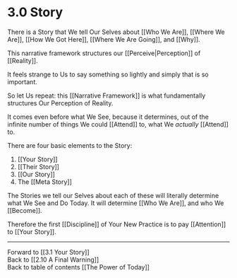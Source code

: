 # 3.0 Story
There is a Story that We tell Our Selves about [[Who We Are]], [[Where We Are]], [[How We Got Here]], [[Where We Are Going]], and [[Why]].  

This narrative framework structures our [[Perceive|Perception]] of [[Reality]].  

It feels strange to Us to say something so lightly and simply that is so important.  

So let Us repeat: this [[Narrative Framework]] is what fundamentally structures Our Perception of Reality.  

It comes even before what We See, because it determines, out of the infinite number of things We could [[Attend]] to, what We _actually_ [[Attend]] to.  

There are four basic elements to the Story: 

1. [[Your Story]]   
2. [[Their Story]]   
3. [[Our Story]]   
4. The [[Meta Story]]  

The Stories we tell our Selves about each of these will literally determine what We See and Do Today. It will determine [[Who We Are]], and who We [[Become]]. 

Therefore the first [[Discipline]] of Your New Practice is to pay [[Attention]] to [[Your Story]]. 

___

Forward to [[3.1 Your Story]]  
Back to [[2.10 A Final Warning]]  
Back to table of contents [[The Power of Today]]  